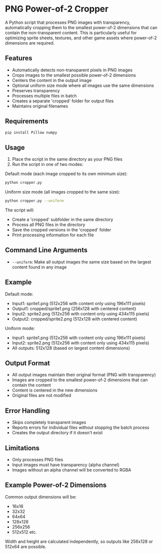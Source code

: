 # PNG Power-of-2 Cropper

A Python script that processes PNG images with transparency, automatically cropping them to the smallest power-of-2 dimensions that can contain the non-transparent content. This is particularly useful for optimizing sprite sheets, textures, and other game assets where power-of-2 dimensions are required.

## Features

- Automatically detects non-transparent pixels in PNG images
- Crops images to the smallest possible power-of-2 dimensions
- Centers the content in the output image
- Optional uniform size mode where all images use the same dimensions
- Preserves transparency
- Processes multiple files in batch
- Creates a separate 'cropped' folder for output files
- Maintains original filenames

## Requirements

```bash
pip install Pillow numpy
```

## Usage

1. Place the script in the same directory as your PNG files
2. Run the script in one of two modes:

Default mode (each image cropped to its own minimum size):
```bash
python cropper.py
```

Uniform size mode (all images cropped to the same size):
```bash
python cropper.py --uniform
```

The script will:
- Create a 'cropped' subfolder in the same directory
- Process all PNG files in the directory
- Save the cropped versions in the 'cropped' folder
- Print processing information for each file

## Command Line Arguments

- `--uniform`: Make all output images the same size based on the largest content found in any image

## Example

Default mode:
- Input1: sprite1.png (512x256 with content only using 196x111 pixels)
- Output1: cropped/sprite1.png (256x128 with centered content)
- Input2: sprite2.png (512x256 with content only using 434x115 pixels)
- Output2: cropped/sprite2.png (512x128 with centered content)

Uniform mode:
- Input1: sprite1.png (512x256 with content only using 196x111 pixels)
- Input2: sprite2.png (512x256 with content only using 434x115 pixels)
- All outputs: 512x128 (based on largest content dimensions)

## Output Format

- All output images maintain their original format (PNG with transparency)
- Images are cropped to the smallest power-of-2 dimensions that can contain the content
- Content is centered in the new dimensions
- Original files are not modified

## Error Handling

- Skips completely transparent images
- Reports errors for individual files without stopping the batch process
- Creates the output directory if it doesn't exist

## Limitations

- Only processes PNG files
- Input images must have transparency (alpha channel)
- Images without an alpha channel will be converted to RGBA

## Example Power-of-2 Dimensions

Common output dimensions will be:
- 16x16
- 32x32
- 64x64
- 128x128
- 256x256
- 512x512
etc.

Width and height are calculated independently, so outputs like 256x128 or 512x64 are possible.